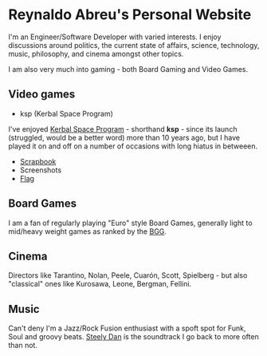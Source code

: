 # Reynaldo Abreu's Personal Website

I'm an Engineer/Software Developer with varied interests. I enjoy discussions around politics, the current state of affairs, science, technology, music, philosophy, and cinema amongst other topics.

I am also very much into gaming - both Board Gaming and Video Games.

## Video games

* ksp (Kerbal Space Program)

I've enjoyed [Kerbal Space Program][ksp-site] - shorthand **ksp** - since its launch (struggled, would be a better word) more than 10 years ago, but I have played it on and off on a number of occasions with long hiatus in betweeen.
	
 * [Scrapbook](ksp/scrapbook.md)
 * Screenshots
 * [Flag][reyabreu-flag]

## Board Games

I am a fan of regularly playing "Euro" style Board Games, generally light to mid/heavy weight games as ranked by the [BGG][bgg-site].

## Cinema

Directors like Tarantino, Nolan, Peele, Cuarón, Scott, Spielberg - but also "classical" ones like Kurosawa, Leone, Bergman, Fellini.
      
## Music

Can't deny I'm a Jazz/Rock Fusion enthusiast with a spoft spot for Funk, Soul and groovy beats. [Steely Dan][steely-dan] is the soundtrack I go back to more often than not.   

[reyabreu-flag]: ksp/Flags/reyabreu-flag.png
[ksp-site]: https://www.kerbalspaceprogram.com/
[bgg-site]: https://boardgamegeek.com/
[steely-dan]: https://www.steelydan.com/
